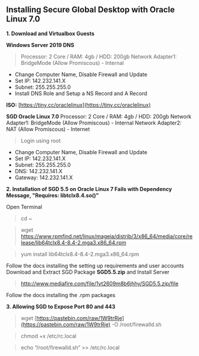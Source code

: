 ## Installing Secure Global Desktop with Oracle Linux 7.0

**1. Download and Virtualbox Guests**

**Windows Server 2019 DNS** 
>Processor: 2 Core / RAM: 4gb / HDD: 200gb
Network Adapter1: BridgeMode (Allow Promiscous) - Internal
	
 - Change Computer Name, Disable Firewall and Update 
 - Set IP: 142.232.141.X
 - Subnet: 255.255.255.0
 - Install DNS Role and Setup a NS Record and A Record

**ISO:** [https://tiny.cc/oraclelinux](https://tiny.cc/oraclelinux)

**SGD Oracle Linux 7.0** Processor: 2 Core / RAM: 4gb / HDD: 200gb
			    Network Adapter1: BridgeMode (Allow Promiscous) - Internal
			    Network Adapter2: NAT (Allow Promiscous) - Internet
   > Login using root

 - Change Computer Name, Disable Firewall and Update 
 - Set IP: 142.232.141.X
 - Subnet: 255.255.255.0
 - DNS: 142.232.141.X
 - Gateway: 142.232.141.X

**2. Installation of SGD 5.5 on Oracle Linux 7 Fails with Dependency Message, "Requires: libtclx8.4.so()"**

Open Terminal
> cd ~

> wget https://www.rpmfind.net/linux/mageia/distrib/3/x86_64/media/core/release/lib64tclx8.4-8.4-2.mga3.x86_64.rpm

> yum install lib64tclx8.4-8.4-2.mga3.x86_64.rpm

Follow the docs installing the setting up requirements and user accounts
Download and Extract SGD Package **SGD5.5.zip** and Install Server
> http://www.mediafire.com/file/1yt2609m8b6jhhy/SGD5.5.zip/file

Follow the docs installing the .rpm packages

**3. Allowing SGD to Expose Port 80 and 443**

>wget [https://pastebin.com/raw/1W9trRje](https://pastebin.com/raw/1W9trRje) -O /root/firewalld.sh

>chmod +x /etc/rc.local

>echo “/root/firewalld.sh” >> /etc/rc.local
